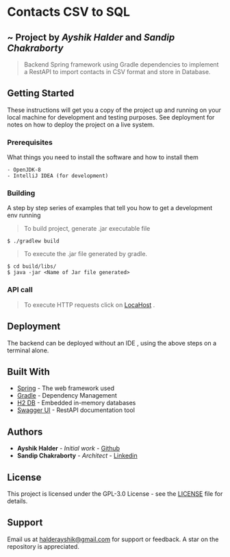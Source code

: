 # Contacts CSV to SQL 
##  ~ Project by _Ayshik Halder_ and _Sandip Chakraborty_

>Backend Spring framework using Gradle dependencies to implement a RestAPI to import contacts in CSV format and store in Database.

## Getting Started

These instructions will get you a copy of the project up and running on your local machine for development and testing purposes. See deployment for notes on how to deploy the project on a live system.

### Prerequisites

What things you need to install the software and how to install them

```
- OpenJDK-8
- IntelliJ IDEA (for development)
```

### Building

A step by step series of examples that tell you how to get a development env running

> To build project, generate  .jar executable file

```
$ ./gradlew build
```
> To execute the .jar file generated by gradle.
```
$ cd build/libs/
$ java -jar <Name of Jar file generated>
```
### API call

>To execute HTTP requests click on [LocaHost](http://localhost:8080/swagger-ui.html) .

## Deployment

The backend can be deployed without an IDE , using the above steps on a terminal alone.

## Built With

* [Spring](https://spring.io/) - The web framework used
* [Gradle](https://gradle.org/) - Dependency Management
* [H2 DB](https://www.h2database.com/html/main.html) - Embedded in-memory databases
* [Swagger UI](https://swagger.io/tools/swagger-ui/) - RestAPI documentation tool
## Authors

* **Ayshik Halder** - *Initial work* - [Github](https://github.com/PurpleBooth)
* **Sandip Chakraborty** - *Architect* - [Linkedin](https://www.linkedin.com/in/sandip-chakraborty-28b48bb6/)


## License

This project is licensed under the GPL-3.0 License - see the [LICENSE](LICENSE) file for details.

## Support

Email us at <halderayshik@gmail.com> for support or feedback.
A star on the repository is appreciated.